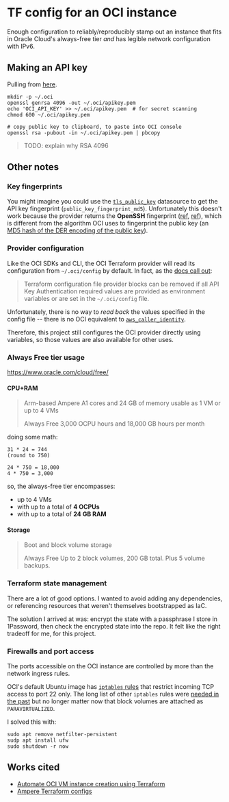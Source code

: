 # TF config for an OCI instance

Enough configuration to reliably/reproducibly stamp out an instance that fits in Oracle Cloud's always-free tier *and* has legible network configuration with IPv6.

## Making an API key

Pulling from [here](https://docs.oracle.com/en-us/iaas/Content/API/Concepts/apisigningkey.htm#apisigningkey_topic_How_to_Generate_an_API_Signing_Key_Mac_Linux).

```shell
mkdir -p ~/.oci
openssl genrsa 4096 -out ~/.oci/apikey.pem
echo 'OCI_API_KEY' >> ~/.oci/apikey.pem  # for secret scanning
chmod 600 ~/.oci/apikey.pem

# copy public key to clipboard, to paste into OCI console
openssl rsa -pubout -in ~/.oci/apikey.pem | pbcopy
```

> TODO: explain why RSA 4096

## Other notes

### Key fingerprints

You might imagine you could use the [`tls_public_key`](https://registry.terraform.io/providers/hashicorp/tls/latest/docs/data-sources/public_key) datasource to get the API key fingerprint (`public_key_fingerprint_md5`). Unfortunately this doesn't work because the provider returns the **OpenSSH** fingerprint ([ref](https://github.com/hashicorp/terraform-provider-tls/blob/f3a2c493b83905de473b21cf9a286ff1c88ae0e3/internal/provider/common_key.go#L204), [ref](https://cs.opensource.google/go/x/crypto/+/master:ssh/keys.go;l=1763-1771;drc=c6fce028266aa1271946a7dfde94cd71cf077d5e)), which is different from the algorithm OCI uses to fingerprint the public key (an [MD5 hash of the DER encoding of the public key](https://docs.oracle.com/en-us/iaas/Content/API/Concepts/apisigningkey.htm#four)).

### Provider configuration

Like the OCI SDKs and CLI, the OCI Terraform provider will read its configuration from `~/.oci/config` by default. In fact, as the [docs call out](https://docs.oracle.com/en-us/iaas/Content/dev/terraform/configuring.htm#sdk-cli-config-file):

> Terraform configuration file provider blocks can be removed if all API Key Authentication required values are provided as environment variables or are set in the `~/.oci/config` file.

Unfortunately, there is no way to _read back_ the values specified in the config file -- there is no OCI equivalent to [`aws_caller_identity`](https://registry.terraform.io/providers/hashicorp/aws/latest/docs/data-sources/caller_identity).

Therefore, this project still configures the OCI provider directly using variables, so those values are also available for other uses.

### Always Free tier usage

https://www.oracle.com/cloud/free/

#### CPU+RAM

> Arm-based Ampere A1 cores and 24 GB of memory usable as 1 VM or up to 4 VMs
> 
> Always Free
> 3,000 OCPU hours and 18,000 GB hours per month

doing some math:

```
31 * 24 = 744
(round to 750)

24 * 750 = 18,000
4 * 750 = 3,000
```

so, the always-free tier encompasses:
- up to 4 VMs
- with up to a total of **4 OCPUs**
- with up to a total of **24 GB RAM**

#### Storage

> Boot and block volume storage
>
> Always Free
> Up to 2 block volumes, 200 GB total. Plus 5 volume backups.

### Terraform state management

There are a lot of good options. I wanted to avoid adding any dependencies, or referencing resources that weren't themselves bootstrapped as IaC.

The solution I arrived at was: encrypt the state with a passphrase I store in 1Password, then check the encrypted state into the repo. It felt like the right tradeoff for me, for this project.

### Firewalls and port access

The ports accessible on the OCI instance are controlled by more than the network ingress rules.

OCI's default Ubuntu image has [`iptables` rules](https://gist.github.com/mmdriley/c0cd2a6726dcd660b77b6d1b8f5df830) that restrict incoming TCP access to port 22 only. The long list of other `iptables` rules were [needed in the past](https://docs.oracle.com/en-us/iaas/Content/Compute/References/bestpracticescompute.htm#Essentia) but no longer matter now that block volumes are attached as `PARAVIRTUALIZED`.

I solved this with:

```shell
sudo apt remove netfilter-persistent
sudp apt install ufw
sudo shutdown -r now
```

## Works cited

- [Automate OCI VM instance creation using Terraform
](https://learn.arm.com/learning-paths/servers-and-cloud-computing/oci-terraform/tf-oci/)
- [Ampere Terraform configs](https://github.com/AmpereComputing/terraform-oci-ampere-a1/blob/07c061f067b5a1e91cfab448d1e89ad18fed150d/oraclelinux9.tf)
